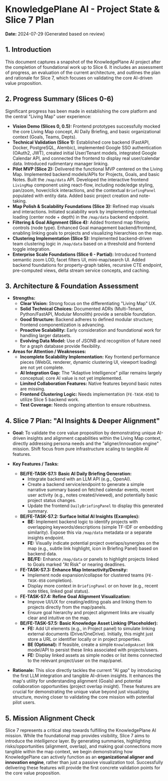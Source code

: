 # KnowledgePlane AI - Project State & Slice 7 Plan

**Date:** 2024-07-29 (Generated based on review)

## 1. Introduction

This document captures a snapshot of the KnowledgePlane AI project after the completion of foundational work up to Slice 6. It includes an assessment of progress, an evaluation of the current architecture, and outlines the plan and rationale for Slice 7, which focuses on validating the core AI-driven value proposition.

## 2. Progress Summary (Slices 0-6)

Significant progress has been made in establishing the core platform and the central "Living Map" user experience:

*   **Vision Demo (Slices 0, 0.5):** Frontend prototypes successfully mocked the core Living Map concept, AI Daily Briefing, and basic organizational context (Goals, Teams, Depts).
*   **Technical Validation (Slice 1):** Established core backend (FastAPI, Docker, PostgreSQL, Alembic), implemented Google SSO authentication (OAuth2, JWT), created initial User/Tenant models, integrated Google Calendar API, and connected the frontend to display real user/calendar data. Introduced rudimentary manager linking.
*   **Pilot MVP (Slice 2):** Delivered the functional MVP centered on the Living Map. Implemented backend models/APIs for Projects, Goals, and basic Notes. Built the `/map/data` API. Developed the interactive frontend `LivingMap` component using react-flow, including node/edge styling, pan/zoom, hover/click interactions, and the contextual `BriefingPanel` populated with entity data. Added basic project creation and note-taking.
*   **Map Polish & Scalability Foundations (Slice 3):** Refined map visuals and interactions. Initiated scalability work by implementing contextual loading (center node + depth) in the `/map/data` backend endpoint.
*   **Filtering & Goal Alignment (Slice 4):** Added frontend map filtering controls (node type). Enhanced Goal management backend/frontend, enabling linking goals to projects and visualizing hierarchies on the map.
*   **Clustering Implementation (Slice 5):** Implemented backend-driven team clustering logic in `/map/data` based on a threshold and frontend toggle integration.
*   **Enterprise Scale Foundations (Slice 6 - Partial):** Introduced frontend semantic zoom LOD, facet filters UI, mini-map/search UI. Added backend foundations for property-graph tables, recursive CTE endpoint, pre-computed views, delta stream service concepts, and caching.

## 3. Architecture & Foundation Assessment

*   **Strengths:**
    *   **Clear Vision:** Strong focus on the differentiating "Living Map" UX.
    *   **Solid Technical Choices:** Documented ADRs (Multi-Tenant, Python/FastAPI, Modular Monolith) provide a sensible foundation.
    *   **Good Structure:** Backend adheres to defined modular structure; frontend componentization is advancing.
    *   **Proactive Scalability:** Early consideration and foundational work for handling larger datasets.
    *   **Evolving Data Model:** Use of JSONB and recognition of future need for a graph database provide flexibility.
*   **Areas for Attention / Weaknesses:**
    *   **Incomplete Scalability Implementation:** Key frontend performance pieces (WebGL renderer, dynamic clustering UI, viewport loading) are not yet complete.
    *   **AI Integration Gap:** The "Adaptive Intelligence" pillar remains largely conceptual; core AI value is not yet implemented.
    *   **Limited Collaboration Features:** Native features beyond basic notes are missing.
    *   **Frontend Clustering Logic:** Needs implementation (`FE-TASK-058`) to utilize Slice 5 backend work.
    *   **Test Coverage:** Needs ongoing attention to ensure robustness.

## 4. Slice 7 Plan: "AI Insights & Deeper Alignment"

*   **Goal:** To validate the core value proposition by demonstrating unique AI-driven insights and alignment capabilities within the Living Map context, directly addressing persona needs and the "aligner/innovation engine" mission. Shift focus from pure infrastructure scaling to tangible AI features.

*   **Key Features / Tasks:**
    *   **BE/FE-TASK-S7.1: Basic AI Daily Briefing Generation:**
        *   Integrate backend with an LLM API (e.g., OpenAI).
        *   Create a backend service/endpoint to generate a simple narrative summary based on fetched calendar events, recent user activity (e.g., notes created/viewed), and potentially basic project status changes.
        *   Update the frontend `DailyBriefingPanel` to display this generated summary.
    *   **BE/FE-TASK-S7.2: Surface Initial AI Insights (Examples):**
        *   **BE:** Implement backend logic to identify projects with overlapping keywords/descriptions (simple TF-IDF or embedding similarity). Expose this via `/map/data` metadata or a separate insights endpoint.
        *   **FE:** Visually indicate potential project overlaps/synergies on the map (e.g., subtle link highlight, icon in Briefing Panel) based on backend data.
        *   **BE/FE:** Enhance `/map/data` or panels to highlight projects linked to Goals marked "At Risk" or nearing deadlines.
    *   **FE-TASK-S7.3: Enhance Map Interactivity/Density:**
        *   Implement node expansion/collapse for clustered teams (`FE-TASK-058` completion).
        *   Display more context in `BriefingPanel` or on hover (e.g., recent note titles, linked goal status).
    *   **FE-TASK-S7.4: Refine Goal Alignment Visualization:**
        *   Improve UI/UX for creating/editing goals and linking them to projects directly from the map/panels.
        *   Ensure goal hierarchy and project alignment links are visually clear and intuitive on the map.
    *   **BE/FE-TASK-S7.5: Basic Knowledge Asset Linking (Placeholder):**
        *   **FE:** Add UI elements (e.g., in Project panel) to simulate linking external documents (Drive/OneDrive). Initially, this might just store a URL or identifier locally or in project properties.
        *   **BE (Optional):** If feasible, create a simple `KnowledgeAsset` link model/API to persist these links associated with projects/users.
        *   **FE:** Display linked assets as simple nodes or list items connected to the relevant project/user on the map/panel.

*   **Rationale:** This slice directly tackles the current "AI gap" by introducing the first LLM integration and tangible AI-driven insights. It enhances the map's utility for understanding alignment (Goals) and potential collaboration opportunities (project overlap insight). These features are crucial for demonstrating the unique value beyond just visualizing structure, moving closer to validating the core mission with potential pilot users.

## 5. Mission Alignment Check

Slice 7 represents a critical step towards fulfilling the KnowledgePlane AI mission. While the foundational map provides visibility, Slice 7 aims to introduce the *intelligence* layer. By generating summaries, highlighting risks/opportunities (alignment, overlap), and making goal connections more tangible within the map context, we begin demonstrating how KnowledgePlane can actively function as an **organizational aligner and innovation engine**, rather than just a passive visualization tool. Successfully delivering these features will provide the first concrete validation points for the core value proposition. 